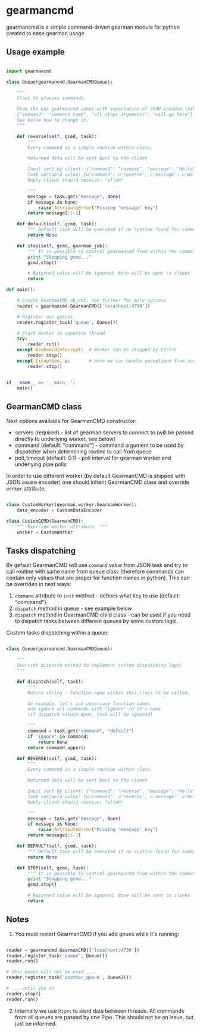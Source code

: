 gearmancmd
==========

gearmancmd is a simple command-driven gearman module for python created to ease gearman usage.

Usage example
-------------

```python

import gearmancmd

class Queue(gearmancmd.GearmanCMDQueue):

    """
    Class to process commands.

    From the box gearmancmd comes with expectation of JSON encoded tasks, like:
    {"command": "command_name", "all_other_arguments": "will go here"}
    See below how to change it.
    """

    def reverse(self, gcmd, task):
        """
        Every command is a simple routine within class.

        Returned data will be sent back to the client

        Input sent by client: {"command": "reverse", "message": "Hello"}
        Task variable value: {u'command': u'reverse', u'message': u'Hello'}
        Reply client should receive: "olleH"

        """
        message = task.get("message", None)
        if message is None:
            raise AttributeError("Missing 'message' key")
        return message[::-1]

    def default(self, gcmd, task):
        """ Default task will be executed if no routine found for command. """
        return None

    def stop(self, gcmd, gearman_job):
        """ It is possible to control gearmancmd from within the command. """
        print "Stopping gcmd..."
        gcmd.stop()

        # Returned value will be ignored, None will be sent to client
        return

def main():

    # Create GearmanCMD object. See further for more options
    reader = gearmancmd.GearmanCMD(['localhost:4730'])

    # Register our queues
    reader.register_task('queue', Queue())

    # Start worker in separate thread
    try:
        reader.run()
    except KeyboardInterrupt:  # Worker can be stopped by Ctrl+C
        reader.stop()
    except Exception, e:       # Here we can handle exceptions from queues
        reader.stop()


if __name__ == '__main__':
    main()

```

GearmanCMD class
----------------

Next options available for GearmanCMD constructor:

* servers (required) - list of gearman servers to connect to (will be passed directly to underlying worker, see below)
* command (default: "command") - command argument to be used by dispatcher when determining routine to call from queue
* poll_timeout (default: 0.1) - poll interval for gearman worker and underlying pipe polls

In order to use different worker (by default GearmanCMD is shipped with JSON aware encoder) one should inherit GearmanCMD class and override `worker` attribute:

```python

class CustomWorker(gearman.worker.GearmanWorker):
    data_encoder = CustomDataEncoder

class CustomGCMD(GearmanCMD):
    """ Override worker attribute. """
    worker = CustomWorker
```

Tasks dispatching
-----------------

By gefault GearmanCMD will use `command` value from JSON task and try to call routine with same name from queue class (therefore commands can contain only values that are proper for function names in python).
This can be overriden in next ways:

1. `command` attribute to `init` method - defines what key to use (default: "command")
2. `dispatch` method in queue - see example below
3. `dispatch` method in GearmanCMD child class - can be used if you need to dispatch tasks between different queues by some custom logic.

Custom tasks dispatching within a queue:

```python

class Queue(gearmancmd.GearmanCMDQueue):

    """
    Override dispatch method to implement custom dispatching logic
    """

    def dispatch(self, task):
        """
        Return string - function name within this class to be called.

        As example, let's use uppercase function names
        and ignore all commands with "ignore" in it's name
        (if dispatch return None, task will be ignored)

        """
        command = task.get("command", "default")
        if 'ignore' in command:
            return None
        return command.upper()

    def REVERSE(self, gcmd, task):
        """
        Every command is a simple routine within class.

        Returned data will be sent back to the client

        Input sent by client: {"command": "reverse", "message": "Hello"}
        Task variable value: {u'command': u'reverse', u'message': u'Hello'}
        Reply client should receive: "olleH"

        """
        message = task.get("message", None)
        if message is None:
            raise AttributeError("Missing 'message' key")
        return message[::-1]

    def DEFAULT(self, gcmd, task):
        """ Default task will be executed if no routine found for command. """
        return None

    def STOP(self, gcmd, task):
        """ It is possible to control gearmancmd from within the command. """
        print "Stopping gcmd..."
        gcmd.stop()

        # Returned value will be ignored, None will be sent to client
        return
```

Notes
-----

1. You must restart GearmanCMD if you add qeues while it's running:

```python

reader = gearmancmd.GearmanCMD(['localhost:4730'])
reader.register_task('queue', Queue())
reader.run()

# This queue will not be used ....
reader.register_task('another_queue', Queue2())

# ... until you do
reader.stop()
reader.run()
```

2. Internally we use `Pipes` to send data between threads. All commands from all queues are passed by one Pipe. This should not be an issue, but just be informed.

